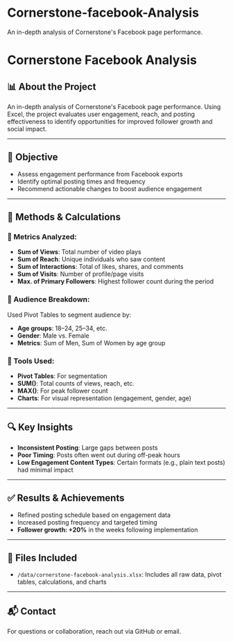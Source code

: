 # Cornerstone-facebook-Analysis
An in-depth analysis of Cornerstone's Facebook page performance. 

# Cornerstone Facebook Analysis

## 📊 About the Project

An in-depth analysis of Cornerstone's Facebook page performance. Using Excel, the project evaluates user engagement, reach, and posting effectiveness to identify opportunities for improved follower growth and social impact.

---

## 🎯 Objective

- Assess engagement performance from Facebook exports
- Identify optimal posting times and frequency
- Recommend actionable changes to boost audience engagement

---

## 📐 Methods & Calculations

### 📌 Metrics Analyzed:
- **Sum of Views**: Total number of video plays
- **Sum of Reach**: Unique individuals who saw content
- **Sum of Interactions**: Total of likes, shares, and comments
- **Sum of Visits**: Number of profile/page visits
- **Max. of Primary Followers**: Highest follower count during the period

### 📌 Audience Breakdown:
Used Pivot Tables to segment audience by:
- **Age groups**: 18–24, 25–34, etc.
- **Gender**: Male vs. Female
- **Metrics**: Sum of Men, Sum of Women by age group

### 📌 Tools Used:
- **Pivot Tables**: For segmentation
- **SUM()**: Total counts of views, reach, etc.
- **MAX()**: For peak follower count
- **Charts**: For visual representation (engagement, gender, age)

---

## 🔍 Key Insights

- **Inconsistent Posting**: Large gaps between posts
- **Poor Timing**: Posts often went out during off-peak hours
- **Low Engagement Content Types**: Certain formats (e.g., plain text posts) had minimal impact

---

## ✅ Results & Achievements

- Refined posting schedule based on engagement data
- Increased posting frequency and targeted timing
- **Follower growth: +20%** in the weeks following implementation

---

## 📁 Files Included

- `/data/cornerstone-facebook-analysis.xlsx`: Includes all raw data, pivot tables, calculations, and charts

---

## 📬 Contact

For questions or collaboration, reach out via GitHub or email.
